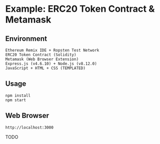 # Example: ERC20 Token Contract & Metamask  

## Environment  
```
Ethereum Remix IDE + Ropsten Test Network  
ERC20 Token Contract (Solidity)  
Metamask (Web Browser Extension)  
Express.js (v4.6.10) + Node.js (v8.12.0)  
JavaScript + HTML + CSS (TEMPLATED)  
```

## Usage  
```
npm install  
npm start  
```

## Web Browser  
```
http://localhost:3000  
```

TODO